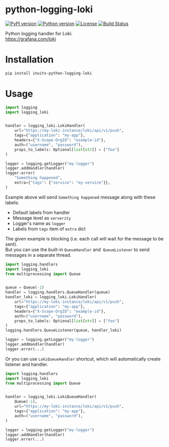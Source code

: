 # python-logging-loki

[![PyPI version](https://img.shields.io/pypi/v/inuits-python-logging-loki.svg)](https://pypi.org/project/inuits-python-logging-loki/)
[![Python version](https://img.shields.io/badge/python-3.6%20%7C%203.8%20%7C%203.7%20%7C%203.9%20%7C%203.10%20%7C%203.11-blue.svg)](https://www.python.org/)
[![License](https://img.shields.io/pypi/l/python-logging-loki.svg)](https://opensource.org/licenses/MIT)
[![Build Status](https://travis-ci.org/GreyZmeem/python-logging-loki.svg?branch=master)](https://travis-ci.org/GreyZmeem/python-logging-loki)

Python logging handler for Loki.  
https://grafana.com/loki

# Installation

```bash
pip install inuits-python-logging-loki
```

# Usage

```python
import logging
import logging_loki


handler = logging_loki.LokiHandler(
    url="https://my-loki-instance/loki/api/v1/push",
    tags={"application": "my-app"},
    headers={"X-Scope-OrgID": "example-id"},
    auth=("username", "password"),
    props_to_labels: Optional[list[str]] = ["foo"]
)

logger = logging.getLogger("my-logger")
logger.addHandler(handler)
logger.error(
    "Something happened",
    extra={"tags": {"service": "my-service"}},
)
```

Example above will send `Something happened` message along with these labels:

- Default labels from handler
- Message level as `serverity`
- Logger's name as `logger`
- Labels from `tags` item of `extra` dict

The given example is blocking (i.e. each call will wait for the message to be sent).  
But you can use the built-in `QueueHandler` and` QueueListener` to send messages in a separate thread.

```python
import logging.handlers
import logging_loki
from multiprocessing import Queue


queue = Queue(-1)
handler = logging.handlers.QueueHandler(queue)
handler_loki = logging_loki.LokiHandler(
    url="https://my-loki-instance/loki/api/v1/push",
    tags={"application": "my-app"},
    headers={"X-Scope-OrgID": "example-id"},
    auth=("username", "password"),
    props_to_labels: Optional[list[str]] = ["foo"]
)
logging.handlers.QueueListener(queue, handler_loki)

logger = logging.getLogger("my-logger")
logger.addHandler(handler)
logger.error(...)
```

Or you can use `LokiQueueHandler` shortcut, which will automatically create listener and handler.

```python
import logging.handlers
import logging_loki
from multiprocessing import Queue


handler = logging_loki.LokiQueueHandler(
    Queue(-1),
    url="https://my-loki-instance/loki/api/v1/push",
    tags={"application": "my-app"},
    auth=("username", "password"),
)

logger = logging.getLogger("my-logger")
logger.addHandler(handler)
logger.error(...)
```
